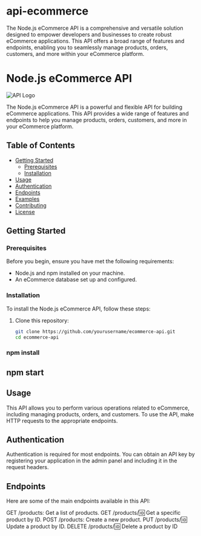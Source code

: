 # api-ecommerce
The Node.js eCommerce API is a comprehensive and versatile solution designed to empower developers and businesses to create robust eCommerce applications. This API offers a broad range of features and endpoints, enabling you to seamlessly manage products, orders, customers, and more within your eCommerce platform.



# Node.js eCommerce API

![API Logo](api-logo.png)

The Node.js eCommerce API is a powerful and flexible API for building eCommerce applications. This API provides a wide range of features and endpoints to help you manage products, orders, customers, and more in your eCommerce platform.

## Table of Contents

- [Getting Started](#getting-started)
  - [Prerequisites](#prerequisites)
  - [Installation](#installation)
- [Usage](#usage)
- [Authentication](#authentication)
- [Endpoints](#endpoints)
- [Examples](#examples)
- [Contributing](#contributing)
- [License](#license)

## Getting Started

### Prerequisites

Before you begin, ensure you have met the following requirements:

- Node.js and npm installed on your machine.
- An eCommerce database set up and configured.

### Installation

To install the Node.js eCommerce API, follow these steps:

1. Clone this repository:

   ```sh
   git clone https://github.com/yourusername/ecommerce-api.git
   cd ecommerce-api
### npm install

## npm start

## Usage
This API allows you to perform various operations related to eCommerce, including managing products, orders, and customers. To use the API, make HTTP requests to the appropriate endpoints.

## Authentication
Authentication is required for most endpoints. You can obtain an API key by registering your application in the admin panel and including it in the request headers.


## Endpoints
Here are some of the main endpoints available in this API:

GET /products: Get a list of products.
GET /products/:id: Get a specific product by ID.
POST /products: Create a new product.
PUT /products/:id: Update a product by ID.
DELETE /products/:id: Delete a product by ID

